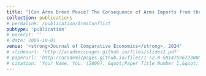 ```yaml
---
title: "[Can Arms Breed Peace? The Consequence of Arms Imports from the US on Civil Wars (with Xiaoyu He)](http://academicpages.github.io/files/1-s2.0-S0147596723000653-main.pdf)"
collection: publications
# permalink: /publication/ArmsConflict
pubtype: 'publication'
# excerpt: ''
# date: 2009-10-01
venue: '<strong>Journal of Comparative Economics</strong>, 2024'
# slidesurl: 'http://academicpages.github.io/files/slides1.pdf'
# paperurl: 'http://academicpages.github.io/files/1-s2.0-S0147596723000653-main.pdf'
# citation: 'Your Name, You. (2009). &quot;Paper Title Number 1.&quot; <i>Journal 1</i>. 1(1).'
---
```

